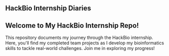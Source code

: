 ## HackBio Internship Diaries

## Welcome to My HackBio Internship Repo!
This repository documents my journey through the HackBio internship. Here, you'll find my completed team projects as I develop my bioinformatics skills to tackle real-world challenges. Join me in exploring my progress!
